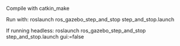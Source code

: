 Compile with catkin_make

Run with:
roslaunch ros_gazebo_step_and_stop step_and_stop.launch

If running headless:
roslaunch ros_gazebo_step_and_stop step_and_stop.launch gui:=false

